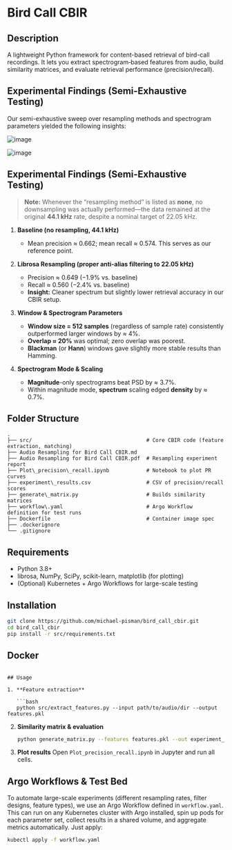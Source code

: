 
# Bird Call CBIR

## Description  
A lightweight Python framework for content-based retrieval of bird-call recordings. It lets you extract spectrogram‐based features from audio, build similarity matrices, and evaluate retrieval performance (precision/recall).

## Experimental Findings (Semi-Exhaustive Testing)

Our semi-exhaustive sweep over resampling methods and spectrogram parameters yielded the following insights:

![image](https://github.com/user-attachments/assets/e6db8cce-2cac-4f55-b962-7e982c891540)

![image](https://github.com/user-attachments/assets/471ab84b-d4d0-4123-a680-bb20d77f00f2)

## Experimental Findings (Semi-Exhaustive Testing)

> **Note:** Whenever the “resampling method” is listed as **none**, no downsampling was actually performed—the data remained at the original **44.1 kHz** rate, despite a nominal target of 22.05 kHz.

1. **Baseline (no resampling, 44.1 kHz)**

   * Mean precision ≈ 0.662; mean recall ≈ 0.574. This serves as our reference point.

2. **Librosa Resampling (proper anti-alias filtering to 22.05 kHz)**

   * Precision ≈ 0.649 (−1.9% vs. baseline)
   * Recall ≈ 0.560 (−2.4% vs. baseline)
   * **Insight:** Cleaner spectrum but slightly lower retrieval accuracy in our CBIR setup.

3. **Window & Spectrogram Parameters**

   * **Window size = 512 samples** (regardless of sample rate) consistently outperformed larger windows by ≈ 4%.
   * **Overlap ≈ 20%** was optimal; zero overlap was poorest.
   * **Blackman** (or **Hann**) windows gave slightly more stable results than Hamming.

4. **Spectrogram Mode & Scaling**

   * **Magnitude**-only spectrograms beat PSD by ≈ 3.7%.
   * Within magnitude mode, **spectrum** scaling edged **density** by ≈ 0.7%.

## Folder Structure  

```
.
├── src/                                     # Core CBIR code (feature extraction, matching)
├── Audio Resampling for Bird Call CBIR.md
├── Audio Resampling for Bird Call CBIR.pdf  # Resampling experiment report
├── Plot\_precision\_recall.ipynb            # Notebook to plot PR curves
├── experiment\_results.csv                  # CSV of precision/recall scores
├── generate\_matrix.py                      # Builds similarity matrices
├── workflow\.yaml                           # Argo Workflow definition for test runs
├── Dockerfile                               # Container image spec
├── .dockerignore
└── .gitignore
````

## Requirements  
- Python 3.8+  
- librosa, NumPy, SciPy, scikit-learn, matplotlib (for plotting)  
- (Optional) Kubernetes + Argo Workflows for large-scale testing  

## Installation  
```bash
git clone https://github.com/michael-pisman/bird_call_cbir.git
cd bird_call_cbir
pip install -r src/requirements.txt
````

## Docker

```

## Usage

1. **Feature extraction**

   ```bash
   python src/extract_features.py --input path/to/audio/dir --output features.pkl
   ```
2. **Similarity matrix & evaluation**

   ```bash
   python generate_matrix.py --features features.pkl --out experiment_results.csv
   ```
3. **Plot results**
   Open `Plot_precision_recall.ipynb` in Jupyter and run all cells.

## Argo Workflows & Test Bed

To automate large-scale experiments (different resampling rates, filter designs, feature types), we use an Argo Workflow defined in `workflow.yaml`. This can run on any Kubernetes cluster with Argo installed, spin up pods for each parameter set, collect results in a shared volume, and aggregate metrics automatically. Just apply:

```bash
kubectl apply -f workflow.yaml
```

